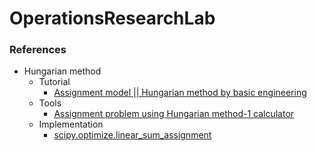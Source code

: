 OperationsResearchLab
=====================
### References
- Hungarian method
  - Tutorial
    - [Assignment model || Hungarian method by basic engineering](https://www.youtube.com/watch?v=kIRr8aHyi6Y)
  - Tools
    - [Assignment problem using Hungarian method-1 calculator](https://cbom.atozmath.com/CBOM/Assignment.aspx?q=hm&q1=4%2C1%2C3%3B2%2C0%2C5%3B3%2C2%2C2%60MIN%60A%2CB%2CC%601%2C2%2C3%60false%60false&do=0)
  - Implementation
    - [scipy.optimize.linear_sum_assignment](https://docs.scipy.org/doc/scipy-0.18.1/reference/generated/scipy.optimize.linear_sum_assignment.html)
